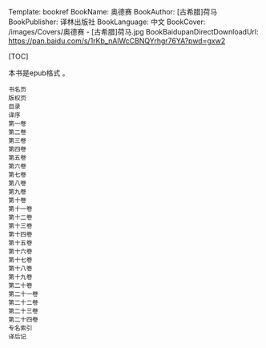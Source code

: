 Template: bookref
BookName: 奥德赛
BookAuthor: [古希腊]荷马
BookPublisher: 译林出版社
BookLanguage: 中文
BookCover: /images/Covers/奥德赛 - [古希腊]荷马.jpg
BookBaidupanDirectDownloadUrl: https://pan.baidu.com/s/1rKb_nAlWcCBNQYrhgr76YA?pwd=gxw2



[TOC]

本书是epub格式 。

```
书名页
版权页
目录
译序
第一卷
第二卷
第三卷
第四卷
第五卷
第六卷
第七卷
第八卷
第九卷
第十卷
第十一卷
第十二卷
第十三卷
第十四卷
第十五卷
第十六卷
第十七卷
第十八卷
第十九卷
第二十卷
第二十一卷
第二十二卷
第二十三卷
第二十四卷
专名索引
译后记
```